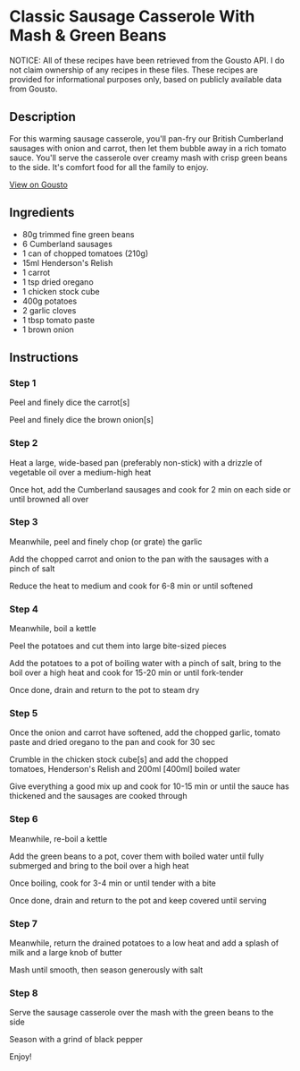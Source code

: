# Classic Sausage Casserole With Mash & Green Beans

NOTICE: All of these recipes have been retrieved from the Gousto API. I do not claim ownership of any recipes in these files. These recipes are provided for informational purposes only, based on publicly available data from Gousto.

## Description

For this warming sausage casserole, you'll pan-fry our British Cumberland sausages with onion and carrot, then let them bubble away in a rich tomato sauce. You'll serve the casserole over creamy mash with crisp green beans to the side. It's comfort food for all the family to enjoy. 

[View on Gousto](https://www.gousto.co.uk/recipes/cookbook/classic-sausage-casserole-with-mash-green-beans)

## Ingredients

- 80g trimmed fine green beans
- 6 Cumberland sausages
- 1 can of chopped tomatoes (210g)
- 15ml Henderson's Relish
- 1 carrot
- 1 tsp dried oregano
- 1 chicken stock cube
- 400g potatoes
- 2 garlic cloves
- 1 tbsp tomato paste
- 1 brown onion

## Instructions


### Step 1

Peel and finely dice the carrot<span class="text-danger">[s]</span>


Peel and finely dice the brown onion<span class="text-danger">[s]</span>


### Step 2

Heat a large, wide-based pan (preferably non-stick) with a drizzle of vegetable oil over a medium-high heat


Once hot, add the Cumberland sausages and cook for 2 min on each side or until browned all over


### Step 3

Meanwhile, peel and finely chop (or grate) the garlic


Add the chopped carrot and onion to the pan with the sausages with a pinch of salt


Reduce the heat to medium and cook for 6-8 min or until softened


### Step 4

Meanwhile, boil a kettle


Peel the potatoes and cut them into large bite-sized pieces


Add the potatoes to a pot of boiling water with a pinch of salt, bring to the boil over a high heat and cook for 15-20 min or until fork-tender


Once done, drain and return to the pot to steam dry


### Step 5

Once the onion and carrot have softened, add the chopped garlic, tomato paste and dried oregano to the pan and cook for 30 sec


Crumble in the chicken stock cube<span class="text-danger">[s]</span> and<span class="text-danger"> </span>add the chopped tomatoes, Henderson's Relish and 200ml <span class="text-danger">[400ml]</span> boiled water


Give everything a good mix up and cook for 10-15 min or until the sauce has thickened and the sausages are cooked through


### Step 6

Meanwhile, re-boil a kettle


Add the green beans to a pot, cover them with boiled water until fully submerged and bring to the boil over a high heat


Once boiling, cook for 3-4 min or until tender with a bite


Once done, drain and return to the pot and keep covered until serving


### Step 7

Meanwhile, return the drained potatoes to a low heat and add a splash of milk and a large knob of butter


Mash until smooth, then season generously with salt

### Step 8

Serve the sausage casserole over the mash with the green beans to the side


Season with a grind of black pepper


Enjoy!

